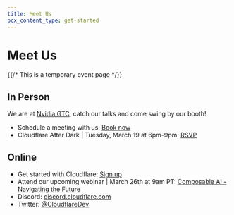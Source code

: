 ```yaml
---
title: Meet Us
pcx_content_type: get-started
---
```




# Meet Us

{{/* This is a temporary event page */}}

## In Person

We are at [Nvidia GTC](https://www.cloudflare.com/nvidia-gtc-2024/?utm_medium=organic-social&utm_source=promo&utm_campaign=2024-q1-dev-namer-general&utm_term=qr_general), catch our talks and come swing by our booth!

- Schedule a meeting with us: [Book now](https://www.cloudflare.com/nvidia-gtc-2024/?utm_medium=organic-social&utm_source=promo&utm_campaign=2024-q1-dev-namer-general&utm_term=qr_meeting)
- Cloudflare After Dark | Tuesday, March 19 at 6pm-9pm: [RSVP](https://nvidiagtc2024cloudflareafterda.splashthat.com/?utm_medium=organic-social&utm_source=promo&utm_campaign=2024-q1-dev-namer-general&utm_term=qr_rsvp)


## Online

- Get started with Cloudflare: [Sign up](https://dash.cloudflare.com/sign-up/workers-and-pages?utm_medium=organic-social&utm_source=promo&utm_campaign=2024-q1-dev-namer-general&utm_term=qr_signup)
- Attend our upcoming webinar | March 26th at 9am PT: [Composable AI - Navigating the Future](https://event.on24.com/wcc/r/4519110/3D531CDBCD648AA5FAB6D374131324E2?utm_medium=organic-social&utm_source=promo&utm_campaign=2024-q1-dev-namer-general&utm_term=qr_webinar)
- Discord: [discord.cloudflare.com](https://discord.cloudflare.com?utm_medium=organic-social&utm_source=promo&utm_campaign=2024-q1-dev-namer-general&utm_term=qr_discord)
- Twitter: [@CloudflareDev](https://twitter.com/cloudflaredev?utm_medium=organic-social&utm_source=promo&utm_campaign=2024-q1-dev-namer-general&utm_term=qr_twitter)


